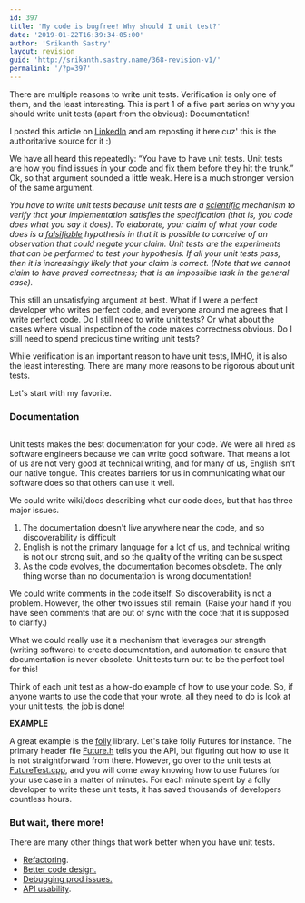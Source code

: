 ```yaml
---
id: 397
title: 'My code is bugfree! Why should I unit test?'
date: '2019-01-22T16:39:34-05:00'
author: 'Srikanth Sastry'
layout: revision
guid: 'http://srikanth.sastry.name/368-revision-v1/'
permalink: '/?p=397'
---
```


<!-- wp:paragraph -->
<p>There are multiple reasons to write unit tests. Verification is only one of them, and the least interesting. This is part 1 of a five part series on why you should write unit tests (apart from the obvious): Documentation!</p>
<!-- /wp:paragraph -->

<!-- wp:more -->
<!--more-->
<!-- /wp:more -->

<!-- wp:paragraph {"textColor":"very-dark-gray","backgroundColor":"pale-cyan-blue"} -->
<p class="has-text-color has-background has-very-dark-gray-color has-pale-cyan-blue-background-color">I posted this article on <a href="https://www.linkedin.com/pulse/my-code-bugfree-why-should-i-unit-tests-srikanth-sastry/">LinkedIn</a> and am reposting it here cuz' this is the authoritative source for it :)</p>
<!-- /wp:paragraph -->

<!-- wp:paragraph -->
<p>We have all heard this 
repeatedly: “You have to have unit tests. Unit tests are how you find 
issues in your code and fix them before they hit the trunk.” Ok, so that
 argument sounded a little weak. Here is a much stronger version of the 
same argument.</p>
<!-- /wp:paragraph -->

<!-- wp:paragraph -->
<p><em>You have to write unit tests because unit tests are a </em><a href="https://l.facebook.com/l.php?u=https%3A%2F%2Fen.wikipedia.org%2Fwiki%2FScientific_method&amp;h=ATNU99lLyWx55l8BBlgT8AIDwdfUHBUjrSOtbRUQbP42vH_k7pVzTOXviC2N0Ze44RbFVdkFCWKSsvNoCovWLh8gaOuHG9eEAsu4GKloIbcHKwPbQdRFAdhFdNCPSDHmdBjCaYcBKEXAxhC-i735nThHQPOCEuD39p2iuu6K8bulWw" target="_blank" rel="noreferrer noopener"><em>scientific</em></a><em>
 mechanism to verify that your implementation satisfies the 
specification (that is, you code does what you say it does). To 
elaborate, your claim of what your code does is a </em><a href="https://l.facebook.com/l.php?u=https%3A%2F%2Fen.wikipedia.org%2Fwiki%2FFalsifiability&amp;h=ATPEcKK4eeXOCNWcc8BCYwdplxHx1zCDAuE74Z4TapMJOVwgCqukHCEuH21QaLSEGYvUA1ouxan-XttxS4n2cgnjJBzJY5CWV-quFVTNq18bpJSTq2l3NZyjuw2yd1-O3mWdupeKygwazafitDpYrhAWIt8nLBIlTkuxKG0nTn0oSA" target="_blank" rel="noreferrer noopener"><em>falsifiable</em></a><em>
 hypothesis in that it is possible to conceive of an observation that 
could negate your claim. Unit tests are the experiments that can be 
performed to test your hypothesis. If all your unit tests pass, then it 
is increasingly likely that your claim is correct. (Note that we cannot 
claim to have proved correctness; that is an impossible task in the 
general case).</em></p>
<!-- /wp:paragraph -->

<!-- wp:paragraph -->
<p>This still an unsatisfying argument at best. What if I were a perfect
 developer who writes perfect code, and everyone around me agrees that I
 write perfect code. Do I still need to write unit tests? Or what about 
the cases where visual inspection of the code makes correctness obvious.
 Do I still need to spend precious time writing unit tests?</p>
<!-- /wp:paragraph -->

<!-- wp:paragraph -->
<p>While verification is an important reason to have unit tests, IMHO, 
it is also the least interesting. There are many more reasons to be 
rigorous about unit tests.</p>
<!-- /wp:paragraph -->

<!-- wp:paragraph -->
<p>Let's start with my favorite.</p>
<!-- /wp:paragraph -->

<!-- wp:heading {"level":3} -->
<h3>Documentation</h3>
<!-- /wp:heading -->

<!-- wp:image {"id":370,"align":"center","linkDestination":"custom"} -->
<div class="wp-block-image"><figure class="aligncenter"><a href="http://www.quickmeme.com/meme/3t1i87" target="_blank" rel="noreferrer noopener"><img src="http://srikanth.sastry.name/wp-content/uploads/2019/01/a0a8c4ab0bec170a748228f0982da6795e6af515a8048b11c2b4c9e794d7b4f9.jpg" alt="" class="wp-image-370"/></a></figure></div>
<!-- /wp:image -->

<!-- wp:paragraph -->
<p>Unit tests makes the best documentation for your code. We were all 
hired as software engineers because we can write good software. That 
means a lot of us are not very good at technical writing, and for many 
of us, English isn't our native tongue. This creates barriers for us in 
communicating what our software does so that others can use it well.</p>
<!-- /wp:paragraph -->

<!-- wp:paragraph -->
<p>We could write wiki/docs describing what our code does, but that has three major issues.</p>
<!-- /wp:paragraph -->

<!-- wp:list {"ordered":true} -->
<ol><li>The documentation doesn't live anywhere near the code, and so discoverability is difficult</li><li>English is not the primary language for a lot of us, and technical 
writing is not our strong suit, and so the quality of the writing can be
 suspect</li><li>As the code evolves, the documentation becomes obsolete. The only thing worse than no documentation is wrong documentation!</li></ol>
<!-- /wp:list -->

<!-- wp:paragraph -->
<p>We could write comments in the code itself. So discoverability is not
 a problem. However, the other two issues still remain. (Raise your hand
 if you have seen comments that are out of sync with the code that it is
 supposed to clarify.)</p>
<!-- /wp:paragraph -->

<!-- wp:paragraph -->
<p>What we could really use it a mechanism that leverages our strength 
(writing software) to create documentation, and automation to ensure 
that documentation is never obsolete. Unit tests turn out to be the 
perfect tool for this!</p>
<!-- /wp:paragraph -->

<!-- wp:paragraph -->
<p>Think of each unit test as a how-do example of how to use your code. 
So, if anyone wants to use the code that your wrote, all they need to do
 is look at your unit tests, the job is done!</p>
<!-- /wp:paragraph -->

<!-- wp:paragraph -->
<p><strong>EXAMPLE</strong></p>
<!-- /wp:paragraph -->

<!-- wp:paragraph -->
<p>A great example is the <a href="https://github.com/facebook/folly" target="_blank" rel="noreferrer noopener">folly</a> library. Let's take folly Futures for instance. The primary header file <a href="https://github.com/facebook/folly/blob/master/folly/futures/Future.h" target="_blank" rel="noreferrer noopener">Future.h</a> tells you the API, but figuring out how to use it is not straightforward from there. However, go over to the unit tests at <a href="https://l.facebook.com/l.php?u=https%3A%2F%2Fgithub.com%2Ffacebook%2Ffolly%2Fblob%2Fmaster%2Ffolly%2Ffutures%2Ftest%2FFutureTest.cpp&amp;h=ATNiTV-rdTNS1lEjxiC29ETboF-w94bQpQhXUxFugGI897McF_YyCo-jvJX_kzLzDyVSjokYlYY9wbhcS4dJsTQlrgkVGXW8Fw7BBKx537cGoHDELiJcF4gBHMQq2CzZXV158ToPWPV0j0Xbt4WNDiLY13bFtRv7cWPEgKLJZsHe0Q" target="_blank" rel="noreferrer noopener">FutureTest.cpp</a>,
 and you will come away knowing how to use Futures for your use case in a
 matter of minutes. For each minute spent by a folly developer to write 
these unit tests, it has saved thousands of developers countless hours.</p>
<!-- /wp:paragraph -->

<!-- wp:heading {"level":3} -->
<h3>But wait, there more!</h3>
<!-- /wp:heading -->

<!-- wp:paragraph -->
<p>There are many other things that work better when you have unit tests.</p>
<!-- /wp:paragraph -->

<!-- wp:list -->
<ul><li><a rel="noreferrer noopener" aria-label="Refactoring (opens in a new tab)" href="http://srikanth.sastry.name/the-merits-of-unit-tests-part-2/" target="_blank">Refactoring</a>.</li><li><a rel="noreferrer noopener" href="https://www.linkedin.com/pulse/merits-unit-tests-part-3-srikanth-sastry/" target="_blank">Better code design.</a></li><li><a rel="noreferrer noopener" aria-label=" (opens in a new tab)" href="http://srikanth.sastry.name/unit-tests-ftw-part-4/" target="_blank">Debugging prod issues.</a></li><li><a href="http://srikanth.sastry.name/merits-of-unit-tests-part-5/">API usability</a>.</li></ul>
<!-- /wp:list -->